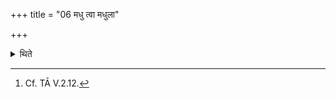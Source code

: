 +++
title = "06 मधु त्वा मधुला"

+++

<details><summary>थिते</summary>

6. With madhu tvā madhulā katotu he pours the Madantī (boiling) water (on the clay).[^2]   

[^1]: TĀ IV.2.5.(1).   

[^2]: Cf. TĀ V.2.12.  
</details>
